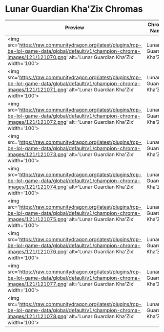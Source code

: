 # Lunar Guardian Kha'Zix Chromas

| Preview | Chroma Name | Chroma ID |
|---|---|---|
| <img src='https://raw.communitydragon.org/latest/plugins/rcp-be-lol-game-data/global/default/v1/champion-chroma-images/121/121070.png' alt='Lunar Guardian Kha'Zix' width='100'> | Lunar Guardian Kha'Zix | 121070 |
| <img src='https://raw.communitydragon.org/latest/plugins/rcp-be-lol-game-data/global/default/v1/champion-chroma-images/121/121071.png' alt='Lunar Guardian Kha'Zix' width='100'> | Lunar Guardian Kha'Zix | 121071 |
| <img src='https://raw.communitydragon.org/latest/plugins/rcp-be-lol-game-data/global/default/v1/champion-chroma-images/121/121072.png' alt='Lunar Guardian Kha'Zix' width='100'> | Lunar Guardian Kha'Zix | 121072 |
| <img src='https://raw.communitydragon.org/latest/plugins/rcp-be-lol-game-data/global/default/v1/champion-chroma-images/121/121073.png' alt='Lunar Guardian Kha'Zix' width='100'> | Lunar Guardian Kha'Zix | 121073 |
| <img src='https://raw.communitydragon.org/latest/plugins/rcp-be-lol-game-data/global/default/v1/champion-chroma-images/121/121074.png' alt='Lunar Guardian Kha'Zix' width='100'> | Lunar Guardian Kha'Zix | 121074 |
| <img src='https://raw.communitydragon.org/latest/plugins/rcp-be-lol-game-data/global/default/v1/champion-chroma-images/121/121075.png' alt='Lunar Guardian Kha'Zix' width='100'> | Lunar Guardian Kha'Zix | 121075 |
| <img src='https://raw.communitydragon.org/latest/plugins/rcp-be-lol-game-data/global/default/v1/champion-chroma-images/121/121076.png' alt='Lunar Guardian Kha'Zix' width='100'> | Lunar Guardian Kha'Zix | 121076 |
| <img src='https://raw.communitydragon.org/latest/plugins/rcp-be-lol-game-data/global/default/v1/champion-chroma-images/121/121077.png' alt='Lunar Guardian Kha'Zix' width='100'> | Lunar Guardian Kha'Zix | 121077 |
| <img src='https://raw.communitydragon.org/latest/plugins/rcp-be-lol-game-data/global/default/v1/champion-chroma-images/121/121078.png' alt='Lunar Guardian Kha'Zix' width='100'> | Lunar Guardian Kha'Zix | 121078 |
